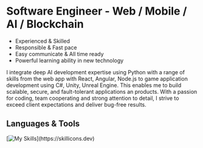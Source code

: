 # Software Engineer - Web / Mobile / AI / Blockchain

* Experienced & Skilled
* Responsible & Fast pace
* Easy communicate & All time ready
* Powerful learning ability in new technology

I integrate deep AI development expertise using Python with a range of skills from the web app with React, Angular, Node.js to game application development using C#, Unity, Unreal Engine. This enables me to build scalable, secure, and fault-tolerant applications an products.
With a passion for coding, team cooperating and strong attention to detail, I strive to exceed client expectations and deliver bug-free results.

## Languages & Tools
[![My Skills](https://skillicons.dev/icons?i=git,,figma,,azure,aws,,html,css,,react,nextjs,svelte,threejs,d3,,xd,,cloudflare,netlify,,,js,ts,,laravel,django,rails,bootstrap,materialui,postman,,vscode,visualstudio,,php,python,ruby,graphql,,,,,,,,unity,unreal,,,cs,cpp,,,,mysql,mongodb,,solidity,,,androidstudio,,dart,kotlin,swift,,flutter,firebase,,redis,sqlite,,ipfs,)](https://skillicons.dev)
